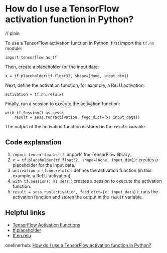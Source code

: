 # How do I use a TensorFlow activation function in Python?
// plain

To use a TensorFlow activation function in Python, first import the `tf.nn` module:
```
import tensorflow as tf
```

Then, create a placeholder for the input data:
```
x = tf.placeholder(tf.float32, shape=[None, input_dim])
```

Next, define the activation function, for example, a ReLU activation:
```
activation = tf.nn.relu(x)
```

Finally, run a session to execute the activation function:
```
with tf.Session() as sess:
    result = sess.run(activation, feed_dict={x: input_data})
```

The output of the activation function is stored in the `result` variable.

## Code explanation

1. `import tensorflow as tf`: imports the TensorFlow library.
2. `x = tf.placeholder(tf.float32, shape=[None, input_dim])`: creates a placeholder for the input data.
3. `activation = tf.nn.relu(x)`: defines the activation function (in this example, a ReLU activation).
4. `with tf.Session() as sess:`: creates a session to execute the activation function.
5. `result = sess.run(activation, feed_dict={x: input_data})`: runs the activation function and stores the output in the `result` variable.

## Helpful links
- [TensorFlow Activation Functions](https://www.tensorflow.org/api_guides/python/nn#Activation_Functions)
- [tf.placeholder](https://www.tensorflow.org/api_docs/python/tf/placeholder)
- [tf.nn.relu](https://www.tensorflow.org/api_docs/python/tf/nn/relu)

onelinerhub: [How do I use a TensorFlow activation function in Python?](https://onelinerhub.com/python-tensorflow/how-do-i-use-a-tensorflow-activation-function-in-python)